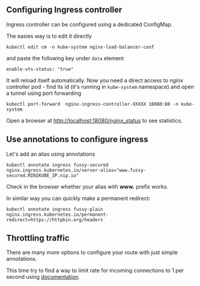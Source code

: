 ## Configuring Ingress controller

Ingress controller can be configured using a dedicated ConfigMap.

The easies way is to edit it directly

```
kubectl edit cm -n kube-system nginx-load-balancer-conf
```

and paste the following key under `data` element

```
enable-vts-status: "true"
```

It will reload itself automatically. Now you need a direct access to nginx controller pod - find its id (it's running in `kube-system` namespace) and open a tunnel using port forwarding

```
kubectl port-forward  nginx-ingress-controller-XXXXX 18080:80 -n kube-system
```

Open a browser at [http://localhost:18080/nginx_status](http://localhost:18080/nginx_status) to see statistics.


## Use annotations to configure ingress

Let's add an alias using annotations

```
kubectl annotate ingress fussy-secured nginx.ingress.kubernetes.io/server-alias="www.fussy-secured.MINIKUBE_IP.nip.io"
```

Check in the browser whether your alias with **www.** prefix works.

In similar way you can quickly make a permanent redirect:

```
kubectl annotate ingress fussy-plain nginx.ingress.kubernetes.io/permanent-redirect=https://httpbin.org/headers
```

## Throttling traffic
There are many more options to configure your route with just simple annotations.

This time try to find a way to limit rate for incoming connections to 1 per second using [documentation](https://github.com/kubernetes/ingress-nginx/blob/master/docs/user-guide/nginx-configuration/annotations.md).
